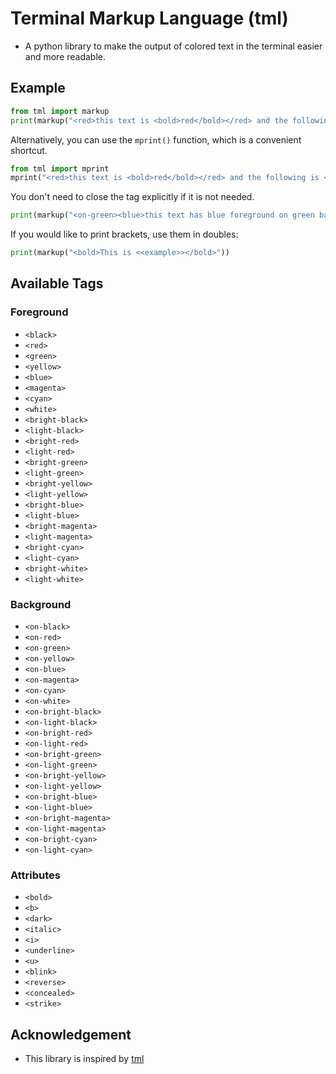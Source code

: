 # Terminal Markup Language (tml)
- A python library to make the output of colored text in the terminal easier and more readable.

## Example
```python
from tml import markup
print(markup("<red>this text is <bold>red</bold></red> and the following is <green>green</green>"))
```

Alternatively, you can use the `mprint()` function, which is a convenient shortcut.
```python
from tml import mprint
mprint("<red>this text is <bold>red</bold></red> and the following is <green>green</green>")
```

You don't need to close the tag explicitly if it is not needed.
```python
print(markup("<on-green><blue>this text has blue foreground on green background colors"))
```

If you would like to print brackets, use them in doubles:
```python
print(markup("<bold>This is <<example>></bold>"))
```

## Available Tags
### Foreground
- `<black>`
- `<red>`
- `<green>`
- `<yellow>`
- `<blue>`
- `<magenta>`
- `<cyan>`
- `<white>`
- `<bright-black>`
- `<light-black>`
- `<bright-red>`
- `<light-red>`
- `<bright-green>`
- `<light-green>`
- `<bright-yellow>`
- `<light-yellow>`
- `<bright-blue>`
- `<light-blue>`
- `<bright-magenta>`
- `<light-magenta>`
- `<bright-cyan>`
- `<light-cyan>`
- `<bright-white>`
- `<light-white>`

### Background
- `<on-black>`
- `<on-red>`
- `<on-green>`
- `<on-yellow>`
- `<on-blue>`
- `<on-magenta>`
- `<on-cyan>`
- `<on-white>`
- `<on-bright-black>`
- `<on-light-black>`
- `<on-bright-red>`
- `<on-light-red>`
- `<on-bright-green>`
- `<on-light-green>`
- `<on-bright-yellow>`
- `<on-light-yellow>`
- `<on-bright-blue>`
- `<on-light-blue>`
- `<on-bright-magenta>`
- `<on-light-magenta>`
- `<on-bright-cyan>`
- `<on-light-cyan>`

### Attributes
- `<bold>`
- `<b>`
- `<dark>`
- `<italic>`
- `<i>`
- `<underline>`
- `<u>`
- `<blink>`
- `<reverse>`
- `<concealed>`
- `<strike>`

## Acknowledgement
- This library is inspired by [tml](https://github.com/liamg/tml)